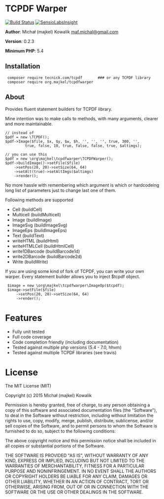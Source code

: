 TCPDF Warper
============

[![Build Status](https://travis-ci.org/majkel89/tcpdf-warper.svg?branch=master)](https://travis-ci.org/majkel89/tcpdf-warper)
[![SensioLabsInsight](https://insight.sensiolabs.com/projects/151eec45-478b-41e4-aa58-0c2d86d4f36a/mini.png)](https://insight.sensiolabs.com/projects/151eec45-478b-41e4-aa58-0c2d86d4f36a)

**Author**: Michał (majkel) Kowalik <maf.michal@gmail.com>

**Version**: 0.2.3

**Minimum PHP**: 5.4

Installation
------------

     composer require tecnick.com/tcpdf       ### or any TCPDF library
     composer require org.majkel/tcpdfwarper

About
-----

Provides fluent statement builders for TCPDF library.

Mine intention was to make calls to methods, with many arguments,
clearer and more maintainable.

    // instead of
    $pdf = new \TCPDF();
    $pdf->Image($file, $x, $y, $w, $h, '', '', '', true, 300, '',
             true, false, 10, true, false, false, true, $altimgs);

    // you can use this
    $pdf = new \org\majkel\tcpdfwarper\TCPDFWarper();
    $pdf->buildImage()->setFile($file)
        ->setPos(20, 20)->setSize(64, 64)
        ->setAlt(true)->setAltImgs($altimgs)
        ->render();

No more hassle with remembering which argument is which or hardcodeing long list of
parameters just to change last one of them.

Following methods are supported

  * Cell (buildCell)
  * Multicell (buildMulticell)
  * Image (buildImage)
  * ImageSvg (buildImageSvg)
  * ImageEps (buildImageEps)
  * Text (buildText)
  * writeHTML (buildHtml)
  * writeHTMLCell (buildHtmlCell)
  * write1DBarcode (buildBarcode1d)
  * write2DBarcode (buildBarcode2d)
  * Write (buildWrite)

If you are using some kind of fork of TCPDF, you can write your own warper.
Every statement builder allows you to inject $tcpdf object.

     $image = new \org\majkel\tcpdfwarper\ImageOp($tcpdf);
     $image->setFile($file)
         ->setPos(20, 20)->setSize(64, 64)
         ->render();

Features
========

  - Fully unit tested
  - Full code coverage
  - Code completion friendly (including documentation)
  - Tested against multiple php versions (5.4 - 7.0, hhvm)
  - Tested against multiple TCPDF libraries (see travis)

License
=======

The MIT License (MIT)

Copyright (c) 2015 Michał (majkel) Kowalik

Permission is hereby granted, free of charge, to any person obtaining a copy
of this software and associated documentation files (the "Software"), to deal
in the Software without restriction, including without limitation the rights
to use, copy, modify, merge, publish, distribute, sublicense, and/or sell
copies of the Software, and to permit persons to whom the Software is
furnished to do so, subject to the following conditions:

The above copyright notice and this permission notice shall be included in all
copies or substantial portions of the Software.

THE SOFTWARE IS PROVIDED "AS IS", WITHOUT WARRANTY OF ANY KIND, EXPRESS OR
IMPLIED, INCLUDING BUT NOT LIMITED TO THE WARRANTIES OF MERCHANTABILITY,
FITNESS FOR A PARTICULAR PURPOSE AND NONINFRINGEMENT. IN NO EVENT SHALL THE
AUTHORS OR COPYRIGHT HOLDERS BE LIABLE FOR ANY CLAIM, DAMAGES OR OTHER
LIABILITY, WHETHER IN AN ACTION OF CONTRACT, TORT OR OTHERWISE, ARISING FROM,
OUT OF OR IN CONNECTION WITH THE SOFTWARE OR THE USE OR OTHER DEALINGS IN THE
SOFTWARE.
